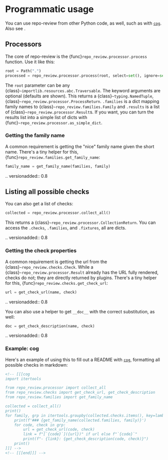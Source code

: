 # Programmatic usage

You can use repo-review from other Python code, as well, such as with
[`cog`][]. Also see [](./webapp.md).

## Processors

The core of repo-review is the {func}`repo_review.processor.process` function. Use it like this:

```python
root = Path(".")
processed = repo_review.processor.process(root, select=set(), ignore=set(), subdir=".")
```

The `root` parameter can be any
{class}`~importlib.resources.abc.Traversable`. The keyword arguments are
optional (defaults are shown). This returns a {class}`~typing.NamedTuple`,
{class}`~repo_review.processor.ProcessReturn`. `.families` is a dict mapping
family names to {class}`~repo_review.families.Family` and `.results` is a list
of {class}`~repo_review.processor.Result`s. If you want, you can turn the results
list into a simple list of dicts with {func}`~repo_review.processor.as_simple_dict`.

### Getting the family name

A common requirement is getting the "nice" family name given the short name.
There's a tiny helper for this, {func}`repo_review.families.get_family_name`:

```python
family_name = get_family_name(families, family)
```

.. versionadded:: 0.8

## Listing all possible checks

You can also get a list of checks:

```python
collected = repo_review.processor.collect_all()
```

This returns a {class}`~repo_review.processor.CollectionReturn`. You can access the `.checks`,
`.families`, and `.fixtures`, all are dicts.

.. versionadded:: 0.8

### Getting the check properties

A common requirement is getting the url from the
{class}`~repo_review.checks.Check`. While a
{class}`~repo_review.processor.Result` already has the URL fully rendered,
checks do not; they are directly returned by plugins. There's a tiny helper
for this, {func}`repo_review.checks.get_check_url`:

```python
url = get_check_url(name, check)
```

.. versionadded:: 0.8

You can also use a helper to get `__doc__` with the correct substitution, as well:

```python
doc = get_check_description(name, check)
```

.. versionadded:: 0.8

### Example: cog

Here's an example of using this to fill out a README with [`cog`][], formatting all possible checks in markdown:

```md
<!-- [[[cog
import itertools

from repo_review.processor import collect_all
from repo_review.checks import get_check_url, get_check_description
from repo_review.families import get_family_name

collected = collect_all()
print()
for family, grp in itertools.groupby(collected.checks.items(), key=lambda x: x[1].family):
    print(f'### {get_family_name(collected.families, family)}')
    for code, check in grp:
        url = get_check_url(code, check)
        link = f"[`{code}`]({url})" if url else f"`{code}`"
        print(f"- {link}: {get_check_description(code, check)}")
    print()
]]] -->
<!-- [[[end]]] -->
```

[`cog`]: https://nedbatchelder.com/code/cog
